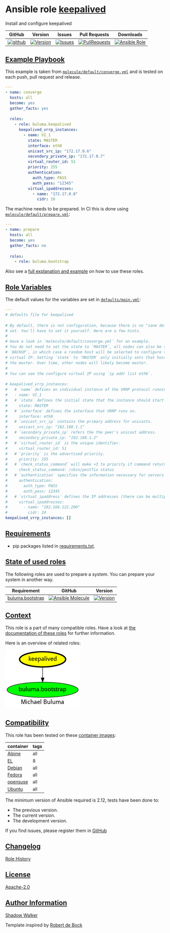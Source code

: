 # Ansible role [keepalived](https://galaxy.ansible.com/ui/standalone/roles/buluma/keepalived/documentation)

Install and configure keepalived

|GitHub|Version|Issues|Pull Requests|Downloads|
|------|-------|------|-------------|---------|
|[![github](https://github.com/buluma/ansible-role-keepalived/actions/workflows/molecule.yml/badge.svg)](https://github.com/buluma/ansible-role-keepalived/actions/workflows/molecule.yml)|[![Version](https://img.shields.io/github/release/buluma/ansible-role-keepalived.svg)](https://github.com/buluma/ansible-role-keepalived/releases/)|[![Issues](https://img.shields.io/github/issues/buluma/ansible-role-keepalived.svg)](https://github.com/buluma/ansible-role-keepalived/issues/)|[![PullRequests](https://img.shields.io/github/issues-pr-closed-raw/buluma/ansible-role-keepalived.svg)](https://github.com/buluma/ansible-role-keepalived/pulls/)|[![Ansible Role](https://img.shields.io/ansible/role/d/buluma/keepalived)](https://galaxy.ansible.com/ui/standalone/roles/buluma/keepalived/documentation)|

## [Example Playbook](#example-playbook)

This example is taken from [`molecule/default/converge.yml`](https://github.com/buluma/ansible-role-keepalived/blob/master/molecule/default/converge.yml) and is tested on each push, pull request and release.

```yaml
---
- name: converge
  hosts: all
  become: yes
  gather_facts: yes

  roles:
    - role: buluma.keepalived
      keepalived_vrrp_instances:
        - name: VI_1
          state: MASTER
          interface: eth0
          unicast_src_ip: "172.17.0.6"
          secondary_private_ip: "172.17.0.7"
          virtual_router_id: 51
          priority: 255
          authentication:
            auth_type: PASS
            auth_pass: "12345"
          virtual_ipaddresses:
            - name: "172.17.0.8"
              cidr: 16
```

The machine needs to be prepared. In CI this is done using [`molecule/default/prepare.yml`](https://github.com/buluma/ansible-role-keepalived/blob/master/molecule/default/prepare.yml):

```yaml
---
- name: prepare
  hosts: all
  become: yes
  gather_facts: no

  roles:
    - role: buluma.bootstrap
```

Also see a [full explanation and example](https://buluma.github.io/how-to-use-these-roles.html) on how to use these roles.

## [Role Variables](#role-variables)

The default values for the variables are set in [`defaults/main.yml`](https://github.com/buluma/ansible-role-keepalived/blob/master/defaults/main.yml):

```yaml
---
# defaults file for keepalived

# By default, there is not configuration, because there is no "sane default" to
# set. You'll have to set it yourself. Here are a few hints.
#
# Have a look in `molecule/default/converge.yml` for an example.
# You do not need to set the state to `MASTER`, all nodes can also be set to
# `BACKUP`, in which case a random host will be selected to configure the
# virtual IP. Setting `state` to `MASTER` only initially sets that host to be
# the master. Over time, other nodes will likely become master.
#
# You can see the configure virtual IP using `ip addr list eth0`.

# keepalived_vrrp_instances:
#   # `name` defines an individual instance of the VRRP protocol running on an interface.
#   - name: VI_1
#   # `state` defines the initial state that the instance should start in.
#     state: MASTER
#   # `interface` defines the interface that VRRP runs on.
#     interface: eth0
#   # `unicast_src_ip` contains the primary address for unicasts.
#     unicast_src_ip: "192.168.1.1"
#   # `secondary_private_ip` refers the the peer's unicast address.
#     secondary_private_ip: "192.168.1.2"
#   # `virtual_router_id` is the unique identifier.
#     virtual_router_id: 51
#   # `priority` is the advertised priority.
#     priority: 255
#   # `check_status_command` will make +3 to priority if command return is 0 (optional). example:
#     check_status_command: /sbin/postfix status
#   # `authentication` specifies the information necessary for servers participating in VRRP to authenticate with each other.
#     authentication:
#       auth_type: PASS
#       auth_pass: 12345
#   # `virtual_ipaddress` defines the IP addresses (there can be multiple) that VRRP is responsible for.
#     virtual_ipaddresses:
#       - name: "192.168.122.200"
#         cidr: 24
keepalived_vrrp_instances: []
```

## [Requirements](#requirements)

- pip packages listed in [requirements.txt](https://github.com/buluma/ansible-role-keepalived/blob/master/requirements.txt).

## [State of used roles](#state-of-used-roles)

The following roles are used to prepare a system. You can prepare your system in another way.

| Requirement | GitHub | Version |
|-------------|--------|--------|
|[buluma.bootstrap](https://galaxy.ansible.com/buluma/bootstrap)|[![Ansible Molecule](https://github.com/buluma/ansible-role-bootstrap/actions/workflows/molecule.yml/badge.svg)](https://github.com/buluma/ansible-role-bootstrap/actions/workflows/molecule.yml)|[![Version](https://img.shields.io/github/release/buluma/ansible-role-bootstrap.svg)](https://github.com/shadowwalker/ansible-role-bootstrap)|

## [Context](#context)

This role is a part of many compatible roles. Have a look at [the documentation of these roles](https://buluma.github.io/) for further information.

Here is an overview of related roles:

![dependencies](https://raw.githubusercontent.com/buluma/ansible-role-keepalived/png/requirements.png "Dependencies")

## [Compatibility](#compatibility)

This role has been tested on these [container images](https://hub.docker.com/u/buluma):

|container|tags|
|---------|----|
|[Alpine](https://hub.docker.com/repository/docker/buluma/alpine/general)|all|
|[EL](https://hub.docker.com/repository/docker/buluma/enterpriselinux/general)|8|
|[Debian](https://hub.docker.com/repository/docker/buluma/debian/general)|all|
|[Fedora](https://hub.docker.com/repository/docker/buluma/fedora/general)|all|
|[opensuse](https://hub.docker.com/repository/docker/buluma/opensuse/general)|all|
|[Ubuntu](https://hub.docker.com/repository/docker/buluma/ubuntu/general)|all|

The minimum version of Ansible required is 2.12, tests have been done to:

- The previous version.
- The current version.
- The development version.

If you find issues, please register them in [GitHub](https://github.com/buluma/ansible-role-keepalived/issues)

## [Changelog](#changelog)

[Role History](https://github.com/buluma/ansible-role-keepalived/blob/master/CHANGELOG.md)

## [License](#license)

[Apache-2.0](https://github.com/buluma/ansible-role-keepalived/blob/master/LICENSE)

## [Author Information](#author-information)

[Shadow Walker](https://buluma.github.io/)


Template inspired by [Robert de Bock](https://github.com/robertdebock)
